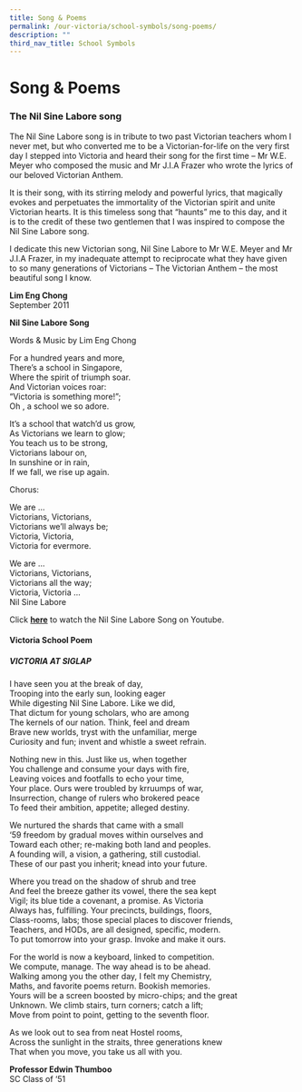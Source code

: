 ```yaml
---
title: Song & Poems
permalink: /our-victoria/school-symbols/song-poems/
description: ""
third_nav_title: School Symbols
---
```

# **Song & Poems**

### The Nil Sine Labore song

The Nil Sine Labore song is in tribute to two past Victorian teachers whom I never met, but who converted me to be a Victorian-for-life on the very first day I stepped into Victoria and heard their song for the first time – Mr W.E. Meyer who composed the music and Mr J.I.A Frazer who wrote the lyrics of our beloved Victorian Anthem.

It is their song, with its stirring melody and powerful lyrics, that magically evokes and perpetuates the immortality of the Victorian spirit and unite Victorian hearts. It is this timeless song that “haunts” me to this day, and it is to the credit of these two gentlemen that I was inspired to compose the Nil Sine Labore song.

I dedicate this new Victorian song, Nil Sine Labore to Mr W.E. Meyer and Mr J.I.A Frazer, in my inadequate attempt to reciprocate what they have given to so many generations of Victorians – The Victorian Anthem – the most beautiful song I know.

**Lim Eng Chong**  
September 2011

**Nil Sine Labore Song**   

Words & Music by Lim Eng Chong

For a hundred years and more,  
There’s a school in Singapore,  
Where the spirit of triumph soar.  
And Victorian voices roar:  
“Victoria is something more!”;  
Oh , a school we so adore.

It’s a school that watch’d us grow,  
As Victorians we learn to glow;  
You teach us to be strong,  
Victorians labour on,  
In sunshine or in rain,  
If we fall, we rise up again.

Chorus:

We are …  
Victorians, Victorians,  
Victorians we’ll always be;  
Victoria, Victoria,  
Victoria for evermore.

We are …  
Victorians, Victorians,  
Victorians all the way;  
Victoria, Victoria …  
Nil Sine Labore

Click [**here**](http://www.youtube.com/watch?v=F4xIBMpdjiM) to watch the Nil Sine Labore Song on Youtube.

#### **Victoria School Poem**

##### **VICTORIA AT SIGLAP**

I have seen you at the break of day,  
Trooping into the early sun, looking eager  
While digesting Nil Sine Labore. Like we did,  
That dictum for young scholars, who are among  
The kernels of our nation. Think, feel and dream  
Brave new worlds, tryst with the unfamiliar, merge  
Curiosity and fun; invent and whistle a sweet refrain.

Nothing new in this. Just like us, when together  
You challenge and consume your days with fire,  
Leaving voices and footfalls to echo your time,  
Your place. Ours were troubled by krruumps of war,  
Insurrection, change of rulers who brokered peace  
To feed their ambition, appetite; alleged destiny.

We nurtured the shards that came with a small  
‘59 freedom by gradual moves within ourselves and  
Toward each other; re-making both land and peoples.  
A founding will, a vision, a gathering, still custodial.  
These of our past you inherit; knead into your future.

Where you tread on the shadow of shrub and tree  
And feel the breeze gather its vowel, there the sea kept  
Vigil; its blue tide a covenant, a promise. As Victoria  
Always has, fulfilling. Your precincts, buildings, floors,  
Class-rooms, labs; those special places to discover friends,  
Teachers, and HODs, are all designed, specific, modern.  
To put tomorrow into your grasp. Invoke and make it ours.

For the world is now a keyboard, linked to competition.  
We compute, manage. The way ahead is to be ahead.  
Walking among you the other day, I felt my Chemistry,  
Maths, and favorite poems return. Bookish memories.  
Yours will be a screen boosted by micro-chips; and the great  
Unknown. We climb stairs, turn corners; catch a lift;  
Move from point to point, getting to the seventh floor.

As we look out to sea from neat Hostel rooms,  
Across the sunlight in the straits, three generations knew  
That when you move, you take us all with you.

**Professor Edwin Thumboo**  
SC Class of ‘51